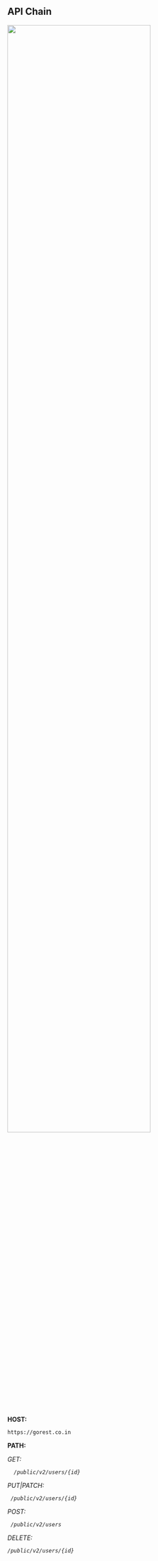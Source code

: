 ## API Chain

<img src="https://i.postimg.cc/vBR24cbM/Screenshot-2023-03-16-113757.png" width="80%">


<strong>HOST:</strong>

    https://gorest.co.in

<strong>PATH:</strong> 

<i>GET:

      /public/v2/users/{id}

PUT|PATCH: 
 
     /public/v2/users/{id}
 
POST: 
    
     /public/v2/users
 
DELETE:
 
    /public/v2/users/{id}

</i>
 
